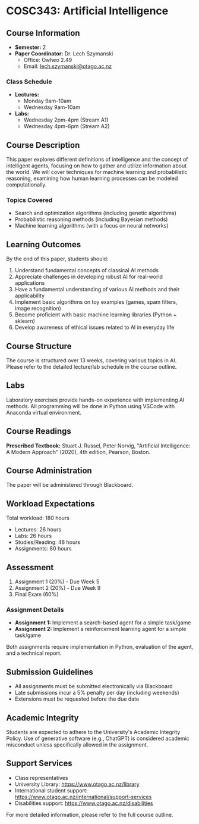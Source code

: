 # COSC343: Artificial Intelligence

## Course Information

- **Semester:** 2
- **Paper Coordinator:** Dr. Lech Szymanski
  - Office: Owheo 2.49
  - Email: lech.szymanski@otago.ac.nz

### Class Schedule

- **Lectures:**
  - Monday 9am-10am
  - Wednesday 9am-10am
- **Labs:**
  - Wednesday 2pm-4pm (Stream A1)
  - Wednesday 4pm-6pm (Stream A2)

## Course Description

This paper explores different definitions of intelligence and the concept of intelligent agents, focusing on how to gather and utilize information about the world. We will cover techniques for machine learning and probabilistic reasoning, examining how human learning processes can be modeled computationally.

### Topics Covered

- Search and optimization algorithms (including genetic algorithms)
- Probabilistic reasoning methods (including Bayesian methods)
- Machine learning algorithms (with a focus on neural networks)

## Learning Outcomes

By the end of this paper, students should:

1. Understand fundamental concepts of classical AI methods
2. Appreciate challenges in developing robust AI for real-world applications
3. Have a fundamental understanding of various AI methods and their applicability
4. Implement basic algorithms on toy examples (games, spam filters, image recognition)
5. Become proficient with basic machine learning libraries (Python + sklearn)
6. Develop awareness of ethical issues related to AI in everyday life

## Course Structure

The course is structured over 13 weeks, covering various topics in AI. Please refer to the detailed lecture/lab schedule in the course outline.

## Labs

Laboratory exercises provide hands-on experience with implementing AI methods. All programming will be done in Python using VSCode with Anaconda virtual environment.

## Course Readings

**Prescribed Textbook:** Stuart J. Russel, Peter Norvig, "Artificial Intelligence: A Modern Approach" (2020), 4th edition, Pearson, Boston.

## Course Administration

The paper will be administered through Blackboard.

## Workload Expectations

Total workload: 180 hours
- Lectures: 26 hours
- Labs: 26 hours
- Studies/Reading: 48 hours
- Assignments: 80 hours

## Assessment

1. Assignment 1 (20%) - Due Week 5
2. Assignment 2 (20%) - Due Week 9
3. Final Exam (60%)

### Assignment Details

- **Assignment 1:** Implement a search-based agent for a simple task/game
- **Assignment 2:** Implement a reinforcement learning agent for a simple task/game

Both assignments require implementation in Python, evaluation of the agent, and a technical report.

## Submission Guidelines

- All assignments must be submitted electronically via Blackboard
- Late submissions incur a 5% penalty per day (including weekends)
- Extensions must be requested before the due date

## Academic Integrity

Students are expected to adhere to the University's Academic Integrity Policy. Use of generative software (e.g., ChatGPT) is considered academic misconduct unless specifically allowed in the assignment.

## Support Services

- Class representatives
- University Library: https://www.otago.ac.nz/library
- International student support: https://www.otago.ac.nz/international/support-services
- Disabilities support: https://www.otago.ac.nz/disabilities

For more detailed information, please refer to the full course outline.